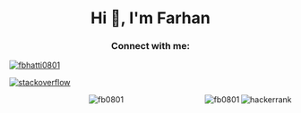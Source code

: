 <h1 align="center">Hi 👋, I'm Farhan</h1>
<h3 align="center">Connect with me:</h3>
<p align="center">

  <a href="https://linkedin.com/in/fbhatti0801" target="blank"><img 
align="center" 
src="https://img.shields.io/badge/LinkedIn-0077B5?style=for-the-badge&logo=linkedin&logoColor=white"
 alt="fbhatti0801" /></a>
  
  <a href="https://stackoverflow.com/users/11350661/farhan?tab=profile" target="blank"><img 
align="center" 
src="https://img.shields.io/badge/-Stackoverflow-FE7A16?style=for-the-badge&logo=stack-overflow&logoColor=white"
 alt="stackoverflow" /></a>

  <a href="https://www.hackerrank.com/fbhatti0801?hr_r=1" target="blank"><img 
align="right" 
src="https://img.shields.io/badge/-Hackerrank-2EC866?style=for-the-badge&logo=HackerRank&logoColor=white" 
alt="hackerrank"/></a>
 
   <a href="https://codepen.io/fb0801/pens/" target="blank"><img 
align="right" 
src="https://img.shields.io/badge/CodePen-white?style=for-the-badge&logo=codepen&logoColor=black" 
alt="fb0801"/></a>
  
  

  
  
</p>

</a>


<p align="center"><img align="center" src="https://github-readme-stats.vercel.app/api/top-langs?username=fb0801&show_icons=true&theme=dark&locale=en&layout=compact" alt="fb0801" /></p>
